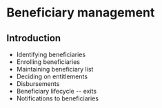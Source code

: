 # Beneficiary management

## Introduction

* Identifying beneficiaries
* Enrolling beneficiaries
* Maintaining beneficiary list
* Deciding on entitlements
* Disbursements
* Beneficiary lifecycle -- exits
* Notifications to beneficiaries
